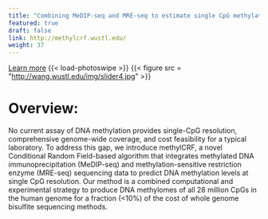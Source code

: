 ```yaml
---
title: "Combining MeDIP-seq and MRE-seq to estimate single CpG methylation genome wide"
featured: true
draft: false
link: http://methylcrf.wustl.edu/
weight: 37
---
```


[Learn more](http://methylcrf.wustl.edu/)
{{< load-photoswipe >}}
{{< figure src = "http://wang.wustl.edu/img/slider4.jpg" >}}

# Overview:  
No current assay of DNA methylation provides single-CpG resolution, comprehensive genome-wide coverage, and cost feasibility for a typical laboratory. To address this gap, we introduce methylCRF, a novel Conditional Random Field-based algorithm that integrates methylated DNA immunoprecipitation (MeDIP-seq) and methylation-sensitive restriction enzyme (MRE-seq) sequencing data to predict DNA methylation levels at single CpG resolution. Our method is a combined computational and experimental strategy to produce DNA methylomes of all 28 million CpGs in the human genome for a fraction (<10%) of the cost of whole genome bisulfite sequencing methods.


